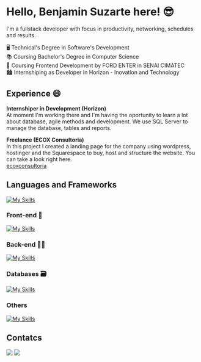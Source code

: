 # Hello, Benjamin Suzarte here! 😎
I'm a fullstack developer with focus in productivity, networking, schedules and results.    

🖥 Technical's Degree in Software's Development  
📚 Coursing Bachelor's Degree in Computer Science  
🌠 Coursing Frontend Development by FORD ENTER in SENAI CIMATEC  
🏙 Internshiping as Developer in Horizon - Inovation and Technology  

## Experience 😄

**Internshiper in Development (Horizon)**  
At moment I'm working there and I'm having the oportunity to learn a lot about database, agile methods and development. We use SQL Server to manage the database, tables and reports.     

**Freelance (ECOX Consultoria)**  
In this project I created a landing page for the company using wordpress, hostinger and the Squarespace to buy, host and structure the website. You can take a look right here.  
[ecoxconsultoria](https://ecoxconsultoria.com/)

## Languages and Frameworks  
[![My Skills](https://skillicons.dev/icons?i=html,css,js,ts,git,bootstrap)](https://skillicons.dev)      
### Front-end 🌟
[![My Skills](https://skillicons.dev/icons?i=react,next,angular,tailwind,vite,vercel)](https://skillicons.dev)    
### Back-end 👨‍💻
[![My Skills](https://skillicons.dev/icons?i=nodejs,express,nestjs,discordjs,prisma,docker,postman)](https://skillicons.dev)    
### Databases 🗃
[![My Skills](https://skillicons.dev/icons?i=mysql,postgres,supabase,mongo)](https://skillicons.dev)    
### Others
[![My Skills](https://skillicons.dev/icons?i=linux,windows,vscode,obsidian,wordpress)](https://skillicons.dev)    
## Contatcs
<div>
  <a href="https://www.linkedin.com/in/benjamin-suzarte/" target="blank"><img src="https://img.shields.io/badge/-LinkedIn-%230077B5?style=for-the-badge&logo=linkedin&logoColor=white" target="_blank"></a> 
  <a href = "mailto:devsuzartee@gmail.com"><img src="https://img.shields.io/badge/Gmail-D14836?style=for-the-badge&logo=gmail&logoColor=white" target="_blank"></a>
</div>
